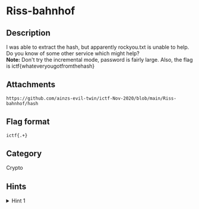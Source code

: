 # Riss-bahnhof

## Description

I was able to extract the hash, but apparently rockyou.txt is unable to help. Do you know of some other service which might help?  
**Note:** Don't try the incremental mode, password is fairly large. Also, the flag is ictf{whateveryougotfromthehash}

## Attachments

`https://github.com/ainzs-evil-twin/ictf-Nov-2020/blob/main/Riss-bahnhof/hash`  

## Flag format

`ictf{.+}`

## Category

Crypto

## Hints

<details> 
    <summary>Hint 1</summary> 
    The name of challenge
</details>